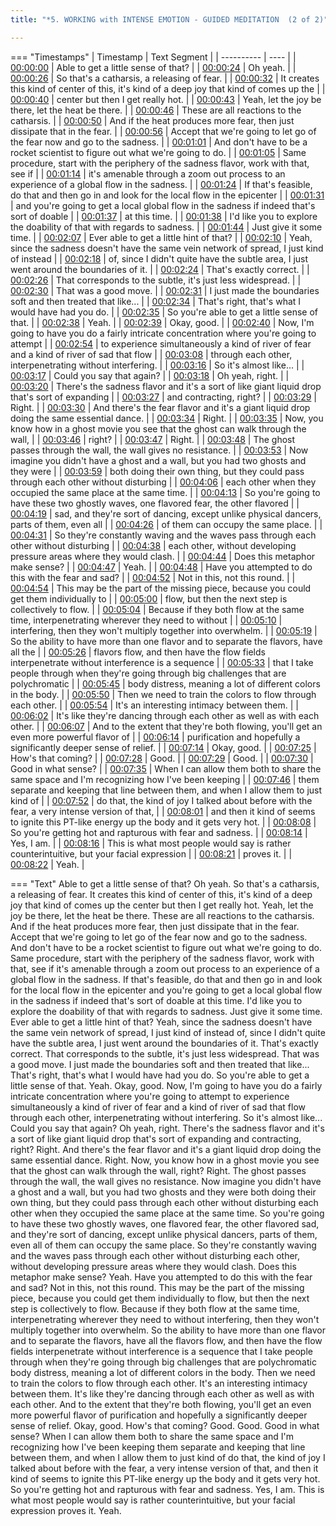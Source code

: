 ```yaml
---
title: "*5. WORKING with INTENSE EMOTION - GUIDED MEDITATION  (2 of 2)"

---
```

=== "Timestamps"
    | Timestamp | Text Segment |
    | ---------- | ----  |
    | [00:00:00](https://www.youtube.com/watch?v=0DsdjDj_U4U&t=0) |  Able to get a little sense of that? |
    | [00:00:24](https://www.youtube.com/watch?v=0DsdjDj_U4U&t=24) |  Oh yeah. |
    | [00:00:26](https://www.youtube.com/watch?v=0DsdjDj_U4U&t=26) |  So that's a catharsis, a releasing of fear. |
    | [00:00:32](https://www.youtube.com/watch?v=0DsdjDj_U4U&t=32) |  It creates this kind of center of this, it's kind of a deep joy that kind of comes up the |
    | [00:00:40](https://www.youtube.com/watch?v=0DsdjDj_U4U&t=40) |  center but then I get really hot. |
    | [00:00:43](https://www.youtube.com/watch?v=0DsdjDj_U4U&t=43) |  Yeah, let the joy be there, let the heat be there. |
    | [00:00:46](https://www.youtube.com/watch?v=0DsdjDj_U4U&t=46) |  These are all reactions to the catharsis. |
    | [00:00:50](https://www.youtube.com/watch?v=0DsdjDj_U4U&t=50) |  And if the heat produces more fear, then just dissipate that in the fear. |
    | [00:00:56](https://www.youtube.com/watch?v=0DsdjDj_U4U&t=56) |  Accept that we're going to let go of the fear now and go to the sadness. |
    | [00:01:01](https://www.youtube.com/watch?v=0DsdjDj_U4U&t=61) |  And don't have to be a rocket scientist to figure out what we're going to do. |
    | [00:01:05](https://www.youtube.com/watch?v=0DsdjDj_U4U&t=65) |  Same procedure, start with the periphery of the sadness flavor, work with that, see if |
    | [00:01:14](https://www.youtube.com/watch?v=0DsdjDj_U4U&t=74) |  it's amenable through a zoom out process to an experience of a global flow in the sadness. |
    | [00:01:24](https://www.youtube.com/watch?v=0DsdjDj_U4U&t=84) |  If that's feasible, do that and then go in and look for the local flow in the epicenter |
    | [00:01:31](https://www.youtube.com/watch?v=0DsdjDj_U4U&t=91) |  and you're going to get a local global flow in the sadness if indeed that's sort of doable |
    | [00:01:37](https://www.youtube.com/watch?v=0DsdjDj_U4U&t=97) |  at this time. |
    | [00:01:38](https://www.youtube.com/watch?v=0DsdjDj_U4U&t=98) |  I'd like you to explore the doability of that with regards to sadness. |
    | [00:01:44](https://www.youtube.com/watch?v=0DsdjDj_U4U&t=104) |  Just give it some time. |
    | [00:02:07](https://www.youtube.com/watch?v=0DsdjDj_U4U&t=127) |  Ever able to get a little hint of that? |
    | [00:02:10](https://www.youtube.com/watch?v=0DsdjDj_U4U&t=130) |  Yeah, since the sadness doesn't have the same vein network of spread, I just kind of instead |
    | [00:02:18](https://www.youtube.com/watch?v=0DsdjDj_U4U&t=138) |  of, since I didn't quite have the subtle area, I just went around the boundaries of it. |
    | [00:02:24](https://www.youtube.com/watch?v=0DsdjDj_U4U&t=144) |  That's exactly correct. |
    | [00:02:26](https://www.youtube.com/watch?v=0DsdjDj_U4U&t=146) |  That corresponds to the subtle, it's just less widespread. |
    | [00:02:30](https://www.youtube.com/watch?v=0DsdjDj_U4U&t=150) |  That was a good move. |
    | [00:02:31](https://www.youtube.com/watch?v=0DsdjDj_U4U&t=151) |  I just made the boundaries soft and then treated that like... |
    | [00:02:34](https://www.youtube.com/watch?v=0DsdjDj_U4U&t=154) |  That's right, that's what I would have had you do. |
    | [00:02:35](https://www.youtube.com/watch?v=0DsdjDj_U4U&t=155) |  So you're able to get a little sense of that. |
    | [00:02:38](https://www.youtube.com/watch?v=0DsdjDj_U4U&t=158) |  Yeah. |
    | [00:02:39](https://www.youtube.com/watch?v=0DsdjDj_U4U&t=159) |  Okay, good. |
    | [00:02:40](https://www.youtube.com/watch?v=0DsdjDj_U4U&t=160) |  Now, I'm going to have you do a fairly intricate concentration where you're going to attempt |
    | [00:02:54](https://www.youtube.com/watch?v=0DsdjDj_U4U&t=174) |  to experience simultaneously a kind of river of fear and a kind of river of sad that flow |
    | [00:03:08](https://www.youtube.com/watch?v=0DsdjDj_U4U&t=188) |  through each other, interpenetrating without interfering. |
    | [00:03:16](https://www.youtube.com/watch?v=0DsdjDj_U4U&t=196) |  So it's almost like... |
    | [00:03:17](https://www.youtube.com/watch?v=0DsdjDj_U4U&t=197) |  Could you say that again? |
    | [00:03:18](https://www.youtube.com/watch?v=0DsdjDj_U4U&t=198) |  Oh yeah, right. |
    | [00:03:20](https://www.youtube.com/watch?v=0DsdjDj_U4U&t=200) |  There's the sadness flavor and it's a sort of like giant liquid drop that's sort of expanding |
    | [00:03:27](https://www.youtube.com/watch?v=0DsdjDj_U4U&t=207) |  and contracting, right? |
    | [00:03:29](https://www.youtube.com/watch?v=0DsdjDj_U4U&t=209) |  Right. |
    | [00:03:30](https://www.youtube.com/watch?v=0DsdjDj_U4U&t=210) |  And there's the fear flavor and it's a giant liquid drop doing the same essential dance. |
    | [00:03:34](https://www.youtube.com/watch?v=0DsdjDj_U4U&t=214) |  Right. |
    | [00:03:35](https://www.youtube.com/watch?v=0DsdjDj_U4U&t=215) |  Now, you know how in a ghost movie you see that the ghost can walk through the wall, |
    | [00:03:46](https://www.youtube.com/watch?v=0DsdjDj_U4U&t=226) |  right? |
    | [00:03:47](https://www.youtube.com/watch?v=0DsdjDj_U4U&t=227) |  Right. |
    | [00:03:48](https://www.youtube.com/watch?v=0DsdjDj_U4U&t=228) |  The ghost passes through the wall, the wall gives no resistance. |
    | [00:03:53](https://www.youtube.com/watch?v=0DsdjDj_U4U&t=233) |  Now imagine you didn't have a ghost and a wall, but you had two ghosts and they were |
    | [00:03:59](https://www.youtube.com/watch?v=0DsdjDj_U4U&t=239) |  both doing their own thing, but they could pass through each other without disturbing |
    | [00:04:06](https://www.youtube.com/watch?v=0DsdjDj_U4U&t=246) |  each other when they occupied the same place at the same time. |
    | [00:04:13](https://www.youtube.com/watch?v=0DsdjDj_U4U&t=253) |  So you're going to have these two ghostly waves, one flavored fear, the other flavored |
    | [00:04:19](https://www.youtube.com/watch?v=0DsdjDj_U4U&t=259) |  sad, and they're sort of dancing, except unlike physical dancers, parts of them, even all |
    | [00:04:26](https://www.youtube.com/watch?v=0DsdjDj_U4U&t=266) |  of them can occupy the same place. |
    | [00:04:31](https://www.youtube.com/watch?v=0DsdjDj_U4U&t=271) |  So they're constantly waving and the waves pass through each other without disturbing |
    | [00:04:38](https://www.youtube.com/watch?v=0DsdjDj_U4U&t=278) |  each other, without developing pressure areas where they would clash. |
    | [00:04:44](https://www.youtube.com/watch?v=0DsdjDj_U4U&t=284) |  Does this metaphor make sense? |
    | [00:04:47](https://www.youtube.com/watch?v=0DsdjDj_U4U&t=287) |  Yeah. |
    | [00:04:48](https://www.youtube.com/watch?v=0DsdjDj_U4U&t=288) |  Have you attempted to do this with the fear and sad? |
    | [00:04:52](https://www.youtube.com/watch?v=0DsdjDj_U4U&t=292) |  Not in this, not this round. |
    | [00:04:54](https://www.youtube.com/watch?v=0DsdjDj_U4U&t=294) |  This may be the part of the missing piece, because you could get them individually to |
    | [00:05:00](https://www.youtube.com/watch?v=0DsdjDj_U4U&t=300) |  flow, but then the next step is collectively to flow. |
    | [00:05:04](https://www.youtube.com/watch?v=0DsdjDj_U4U&t=304) |  Because if they both flow at the same time, interpenetrating wherever they need to without |
    | [00:05:10](https://www.youtube.com/watch?v=0DsdjDj_U4U&t=310) |  interfering, then they won't multiply together into overwhelm. |
    | [00:05:19](https://www.youtube.com/watch?v=0DsdjDj_U4U&t=319) |  So the ability to have more than one flavor and to separate the flavors, have all the |
    | [00:05:26](https://www.youtube.com/watch?v=0DsdjDj_U4U&t=326) |  flavors flow, and then have the flow fields interpenetrate without interference is a sequence |
    | [00:05:33](https://www.youtube.com/watch?v=0DsdjDj_U4U&t=333) |  that I take people through when they're going through big challenges that are polychromatic |
    | [00:05:45](https://www.youtube.com/watch?v=0DsdjDj_U4U&t=345) |  body distress, meaning a lot of different colors in the body. |
    | [00:05:50](https://www.youtube.com/watch?v=0DsdjDj_U4U&t=350) |  Then we need to train the colors to flow through each other. |
    | [00:05:54](https://www.youtube.com/watch?v=0DsdjDj_U4U&t=354) |  It's an interesting intimacy between them. |
    | [00:06:02](https://www.youtube.com/watch?v=0DsdjDj_U4U&t=362) |  It's like they're dancing through each other as well as with each other. |
    | [00:06:07](https://www.youtube.com/watch?v=0DsdjDj_U4U&t=367) |  And to the extent that they're both flowing, you'll get an even more powerful flavor of |
    | [00:06:14](https://www.youtube.com/watch?v=0DsdjDj_U4U&t=374) |  purification and hopefully a significantly deeper sense of relief. |
    | [00:07:14](https://www.youtube.com/watch?v=0DsdjDj_U4U&t=434) |  Okay, good. |
    | [00:07:25](https://www.youtube.com/watch?v=0DsdjDj_U4U&t=445) |  How's that coming? |
    | [00:07:28](https://www.youtube.com/watch?v=0DsdjDj_U4U&t=448) |  Good. |
    | [00:07:29](https://www.youtube.com/watch?v=0DsdjDj_U4U&t=449) |  Good. |
    | [00:07:30](https://www.youtube.com/watch?v=0DsdjDj_U4U&t=450) |  Good in what sense? |
    | [00:07:35](https://www.youtube.com/watch?v=0DsdjDj_U4U&t=455) |  When I can allow them both to share the same space and I'm recognizing how I've been keeping |
    | [00:07:46](https://www.youtube.com/watch?v=0DsdjDj_U4U&t=466) |  them separate and keeping that line between them, and when I allow them to just kind of |
    | [00:07:52](https://www.youtube.com/watch?v=0DsdjDj_U4U&t=472) |  do that, the kind of joy I talked about before with the fear, a very intense version of that, |
    | [00:08:01](https://www.youtube.com/watch?v=0DsdjDj_U4U&t=481) |  and then it kind of seems to ignite this PT-like energy up the body and it gets very hot. |
    | [00:08:08](https://www.youtube.com/watch?v=0DsdjDj_U4U&t=488) |  So you're getting hot and rapturous with fear and sadness. |
    | [00:08:14](https://www.youtube.com/watch?v=0DsdjDj_U4U&t=494) |  Yes, I am. |
    | [00:08:16](https://www.youtube.com/watch?v=0DsdjDj_U4U&t=496) |  This is what most people would say is rather counterintuitive, but your facial expression |
    | [00:08:21](https://www.youtube.com/watch?v=0DsdjDj_U4U&t=501) |  proves it. |
    | [00:08:22](https://www.youtube.com/watch?v=0DsdjDj_U4U&t=502) |  Yeah. |

=== "Text"
     Able to get a little sense of that? Oh yeah. So that's a catharsis, a releasing of fear. It creates this kind of center of this, it's kind of a deep joy that kind of comes up the center but then I get really hot. Yeah, let the joy be there, let the heat be there. These are all reactions to the catharsis. And if the heat produces more fear, then just dissipate that in the fear. Accept that we're going to let go of the fear now and go to the sadness. And don't have to be a rocket scientist to figure out what we're going to do. Same procedure, start with the periphery of the sadness flavor, work with that, see if it's amenable through a zoom out process to an experience of a global flow in the sadness. If that's feasible, do that and then go in and look for the local flow in the epicenter and you're going to get a local global flow in the sadness if indeed that's sort of doable at this time. I'd like you to explore the doability of that with regards to sadness. Just give it some time. Ever able to get a little hint of that? Yeah, since the sadness doesn't have the same vein network of spread, I just kind of instead of, since I didn't quite have the subtle area, I just went around the boundaries of it. That's exactly correct. That corresponds to the subtle, it's just less widespread. That was a good move. I just made the boundaries soft and then treated that like... That's right, that's what I would have had you do. So you're able to get a little sense of that. Yeah. Okay, good. Now, I'm going to have you do a fairly intricate concentration where you're going to attempt to experience simultaneously a kind of river of fear and a kind of river of sad that flow through each other, interpenetrating without interfering. So it's almost like... Could you say that again? Oh yeah, right. There's the sadness flavor and it's a sort of like giant liquid drop that's sort of expanding and contracting, right? Right. And there's the fear flavor and it's a giant liquid drop doing the same essential dance. Right. Now, you know how in a ghost movie you see that the ghost can walk through the wall, right? Right. The ghost passes through the wall, the wall gives no resistance. Now imagine you didn't have a ghost and a wall, but you had two ghosts and they were both doing their own thing, but they could pass through each other without disturbing each other when they occupied the same place at the same time. So you're going to have these two ghostly waves, one flavored fear, the other flavored sad, and they're sort of dancing, except unlike physical dancers, parts of them, even all of them can occupy the same place. So they're constantly waving and the waves pass through each other without disturbing each other, without developing pressure areas where they would clash. Does this metaphor make sense? Yeah. Have you attempted to do this with the fear and sad? Not in this, not this round. This may be the part of the missing piece, because you could get them individually to flow, but then the next step is collectively to flow. Because if they both flow at the same time, interpenetrating wherever they need to without interfering, then they won't multiply together into overwhelm. So the ability to have more than one flavor and to separate the flavors, have all the flavors flow, and then have the flow fields interpenetrate without interference is a sequence that I take people through when they're going through big challenges that are polychromatic body distress, meaning a lot of different colors in the body. Then we need to train the colors to flow through each other. It's an interesting intimacy between them. It's like they're dancing through each other as well as with each other. And to the extent that they're both flowing, you'll get an even more powerful flavor of purification and hopefully a significantly deeper sense of relief. Okay, good. How's that coming? Good. Good. Good in what sense? When I can allow them both to share the same space and I'm recognizing how I've been keeping them separate and keeping that line between them, and when I allow them to just kind of do that, the kind of joy I talked about before with the fear, a very intense version of that, and then it kind of seems to ignite this PT-like energy up the body and it gets very hot. So you're getting hot and rapturous with fear and sadness. Yes, I am. This is what most people would say is rather counterintuitive, but your facial expression proves it. Yeah.